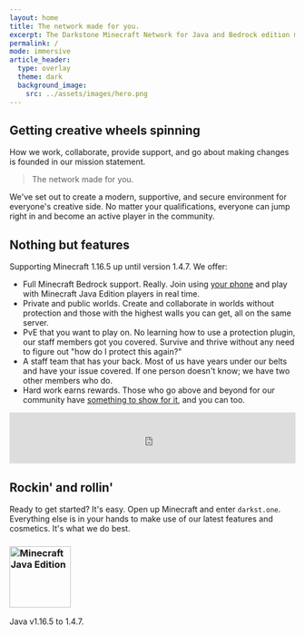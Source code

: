 ```yaml
---
layout: home
title: The network made for you.
excerpt: The Darkstone Minecraft Network for Java and Bedrock edition masterfully made to satisfy everyone's spontaneously creative side.
permalink: /
mode: immersive
article_header:
  type: overlay
  theme: dark
  background_image:
    src: ../assets/images/hero.png
---
```


## Getting creative wheels spinning
How we work, collaborate, provide support, and go about making changes is founded in our mission statement.

> The network made for you.

We've set out to create a modern, supportive, and secure environment for everyone's creative side. No matter your qualifications, everyone can jump right in and become an active player in the community.

## Nothing but features
Supporting Minecraft 1.16.5 up until version 1.4.7. We offer:
* Full Minecraft Bedrock support. Really. Join using [your phone](../hc/getting-started#joining-on-bedrock) and play with Minecraft Java Edition players in real time.
* Private and public worlds. Create and collaborate in worlds without protection and those with the highest walls you can get, all on the same server.
* PvE that you want to play on. No learning how to use a protection plugin, our staff members got you covered. Survive and thrive without any need to figure out "how do I protect this again?"
* A staff team that has your back. Most of us have years under our belts and have your issue covered. If one person doesn't know; we have two other members who do.
* Hard work earns rewards. Those who go above and beyond for our community have [something to show for it](../hc/titles-and-honors), and you can too.

<iframe style="width:728px;height:90px;max-width:100%;border:none;display:block" src="https://namemc.com/server/darkst.one/embed" width="728" height="90"></iframe>

## Rockin' and rollin'
Ready to get started? It's easy. Open up Minecraft and enter `darkst.one`. Everything else is in your hands to make use of our latest features and cosmetics. It's what we do best.

<div class="grid-container">
  <div class="grid grid--py-3">
    <div class="cell cell--2"><div><h3><a href="{{ site.baseurl/hc/getting-started#joining-the-network}}"><img src="{{ site.baseurl }}/images/java.png" alt="Minecraft Java Edition" width="108"></a></h3></div></div>
    <div class="cell cell--6"><div><p>Java v1.16.5 to 1.4.7.</p></div></div>
  </div>
</div>
